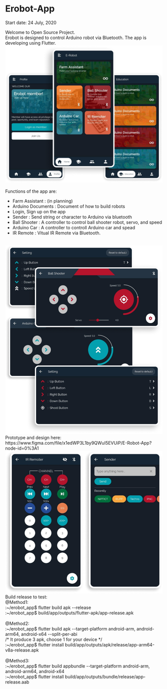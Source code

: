 # Erobot-App

Start date: 24 July, 2020

Welcome to Open Source Project.<br>
Erobot is designed to control Arduino robot via Bluetooth. The app is developing using Flutter.
<br>
<img src="./assets/5screen.png"><br><br>
Functions of the app are:<br>

* Farm Assistant : (in planning)
* Arduino Documents : Document of how to build robots
* Login, Sign up on the app
* Sender : Send string or character to Arduino via bluetooth
* Ball Shooter : A controller to control ball shooter robot, servo, and speed
* Arduino Car : A controller to controll Arduino car and spead
* IR Remote : Vitual IR Remote via Bluetooth.

<br>
<img src="./assets/4screen.png"><br>
Prototype and design here: https://www.figma.com/file/x1edWP3L1by9QWuI5EVUiP/E-Robot-App?node-id=0%3A1
<br>
<img src="./assets/2screen.png"><br>
Build release to test:<br>
@Method1:<br>
:~/erobot_app$ flutter build apk --release<br>
:~/erobot_app$ build/app/outputs/flutter-apk/app-release.apk
<br><br>
@Method2:<br>
:~/erobot_app$ flutter build apk --target-platform android-arm, android-arm64, android-x64 --split-per-abi
<br>
/* It produce 3 apk, choose 1 for your device */<br>
:~/erobot_app$ flutter install build/app/outputs/apk/release/app-arm64-v8a-release.apk
<br><br>
@Method3:<br>
:~/erobot_app$ flutter build appbundle --target-platform android-arm, android-arm64, android-x64
<br>
:~/erobot_app$ flutter install build/app/outputs/bundle/release/app-release.aab

 
 
 

